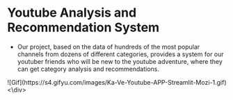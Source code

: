 # Youtube Analysis and Recommendation System


* Our project, based on the data of hundreds of the most popular channels from dozens of different categories, provides a system for our youtuber friends who will be new to the youtube adventure, where they can get category analysis and recommendations.

<div id=”mainDiv”>
![Gif](https://s4.gifyu.com/images/Ka-Ve-Youtube-APP-Streamlit-Mozi-1.gif)
<\div>

